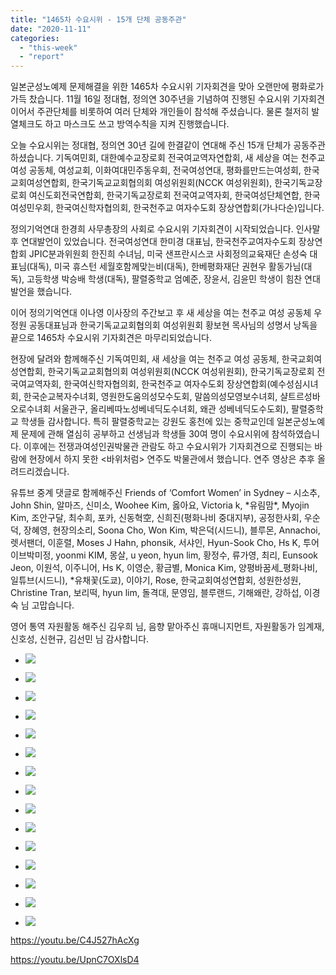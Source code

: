 ```yaml
---
title: "1465차 수요시위 - 15개 단체 공동주관"
date: "2020-11-11"
categories: 
  - "this-week"
  - "report"
---
```


일본군성노예제 문제해결을 위한 1465차 수요시위 기자회견을 맞아 오랜만에 평화로가 가득 찼습니다. 11월 16일 정대협, 정의연 30주년을 기념하여 진행된 수요시위 기자회견이어서 주관단체를 비롯하여 여러 단체와 개인들이 참석해 주셨습니다. 물론 철저히 발열체크도 하고 마스크도 쓰고 방역수칙을 지켜 진행했습니다.

오늘 수요시위는 정대협, 정의연 30년 길에 한결같이 연대해 주신 15개 단체가 공동주관하셨습니다. 기독여민회, 대한예수교장로회 전국여교역자연합회, 새 세상을 여는 천주교 여성 공동체, 여성교회, 이화여대민주동우회, 전국여성연대, 평화를만드는여성회, 한국교회여성연합회, 한국기독교교회협의회 여성위원회(NCCK 여성위원회), 한국기독교장로회 여신도회전국연합회, 한국기독교장로회 전국여교역자회, 한국여성단체연합, 한국여성민우회, 한국여신학자협의회, 한국천주교 여자수도회 장상연합회(가나다순)입니다.

정의기억연대 한경희 사무총장의 사회로 수요시위 기자회견이 시작되었습니다. 인사말 후 연대발언이 있었습니다. 전국여성연대 한미경 대표님, 한국천주교여자수도회 장상연합회 JPIC분과위원회 한진희 수녀님, 미국 샌프란시스코 사회정의교육재단 손성숙 대표님(대독), 미국 휴스턴 세월호함께맞는비(대독), 한베평화재단 권현우 활동가님(대독), 고등학생 박승배 학생(대독), 팔렬중학교 엄예준, 장윤서, 김윤민 학생이 힘찬 연대발언을 했습니다.

이어 정의기억연대 이나영 이사장의 주간보고 후 새 세상을 여는 천주교 여성 공동체 우정원 공동대표님과 한국기독교교회협의회 여성위원회 황보현 목사님의 성명서 낭독을 끝으로 1465차 수요시위 기자회견은 마무리되었습니다.

현장에 달려와 함께해주신 기독여민회, 새 세상을 여는 천주교 여성 공동체, 한국교회여성연합회, 한국기독교교회협의회 여성위원회(NCCK 여성위원회), 한국기독교장로회 전국여교역자회, 한국여신학자협의회, 한국천주교 여자수도회 장상연합회(예수성심시녀회, 한국순교복자수녀회, 영원한도움의성모수도회, 말씀의성모영보수녀회, 샬트르성바오로수녀회 서울관구, 올리베따노성베네딕도수녀회, 왜관 성베네딕도수도회), 팔렬중학교 학생들 감사합니다. 특히 팔렬중학교는 강원도 홍천에 있는 중학교인데 일본군성노예제 문제에 관해 열심히 공부하고 선생님과 학생들 30여 명이 수요시위에 참석하였습니다. 이후에는 전쟁과여성인권박물관 관람도 하고 수요시위가 기자회견으로 진행되는 바람에 현장에서 하지 못한 <바위처럼> 연주도 박물관에서 했습니다. 연주 영상은 추후 올려드리겠습니다.

유튜브 중계 댓글로 함께해주신 Friends of ‘Comfort Women’ in Sydney – 시소추, John Shin, 알마즈, 신미소, Woohee Kim, 옳아요, Victoria k, \*유림맘\*, Myojin Kim, 조안구달, 최수희, 포카, 신동혁空, 신희진(​평화나비 중대지부), 공정한사회, 우순덕, 장혜영, 현장의소리, Soona Cho, Won Kim, 박은덕(시드니), 블루몬, Annachoi, 렛서팬더, 이훈렬, Moses J Hahn, phonsik, 서샤인, Hyun-Sook Cho, Hs K, 투어이브박미정, yoonmi KIM, 몽살, u yeon, hyun lim, 황정수, 류가영, 최리, Eunsook Jeon, 이원석, 이주니어, Hs K, 이영순, 황금별, Monica Kim, 양평바꿈세\_평화나비, 일튜브(​시드니), \*유채꽃(​도쿄), 이야기, Rose, 한국교회여성연합회, 성원한성원, Christine Tran, 보리떡, hyun lim, 돌격대, 문영임, 블루랜드, 기해왜란, 강하섭, 이경숙 님 고맙습니다.

영어 통역 자원활동 해주신 김우희 님, 음향 맡아주신 휴매니지먼트, 자원활동가 임계재, 신호성, 신현규, 김선민 님 감사합니다.

- ![](https://r2.womenandwar.net/2020/11/크기변환aS36BW-820111110280_0001.jpg)
    
- ![](https://r2.womenandwar.net/2020/11/크기변환aS36BW-820111110280_0002.jpg)
    
- ![](https://r2.womenandwar.net/2020/11/크기변환aS36BW-820111110280_0003.jpg)
    
- ![](https://r2.womenandwar.net/2020/11/크기변환IMGP1663.jpg)
    
- ![](https://r2.womenandwar.net/2020/11/크기변환IMGP1667.jpg)
    
- ![](https://r2.womenandwar.net/2020/11/크기변환IMGP1734.jpg)
    
- ![](https://r2.womenandwar.net/2020/11/크기변환IMGP1759.jpg)
    
- ![](https://r2.womenandwar.net/2020/11/크기변환IMGP1792.jpg)
    
- ![](https://r2.womenandwar.net/2020/11/크기변환IMGP1803.jpg)
    
- ![](https://r2.womenandwar.net/2020/11/크기변환IMGP1831.jpg)
    
- ![](https://r2.womenandwar.net/2020/11/크기변환IMGP1844.jpg)
    
- ![](https://r2.womenandwar.net/2020/11/크기변환IMGP1853.jpg)
    
- ![](https://r2.womenandwar.net/2020/11/크기변환IMGP1866.jpg)
    
- ![](https://r2.womenandwar.net/2020/11/크기변환IMGP1902.jpg)
    
- ![](https://r2.womenandwar.net/2020/11/크기변환IMGP1930.jpg)
    

https://youtu.be/C4J527hAcXg

https://youtu.be/UpnC7OXlsD4
